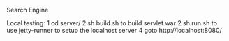 Search Engine

Local testing:
1 cd server/
2 sh build.sh to build servlet.war 
2 sh run.sh to use jetty-runner to setup the localhost server
4 goto http://localhost:8080/


